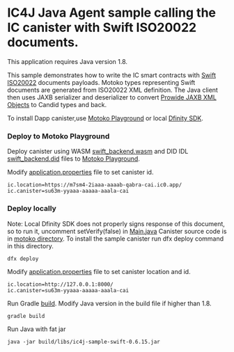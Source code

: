 # IC4J Java Agent sample calling the IC canister with Swift ISO20022 documents.

This application requires Java version 1.8.

This sample demonstrates how to write the IC smart contracts with [Swift ISO20022](https://www.iso20022.org/) documents payloads. 
Motoko types representing Swift documents are generated from ISO20022 XML definition. The Java client then uses JAXB serializer and deserializer to convert [Prowide JAXB XML Objects](https://github.com/prowide/prowide-iso20022) to Candid types and back.

To install Dapp canister,use [Motoko Playground](https://m7sm4-2iaaa-aaaab-qabra-cai.raw.ic0.app/) or local [Dfinity SDK](https://smartcontracts.org/docs/quickstart/quickstart-intro.html).

### Deploy to Motoko Playground

Deploy canister using WASM [swift_backend.wasm](/src/motoko/swift_backend.wasm) and DID IDL [swift_backend.did](/src/motoko/swift_backend.did) files to [Motoko Playground](https://m7sm4-2iaaa-aaaab-qabra-cai.raw.ic0.app/).


Modify [application.properties](src/main/resources/application.properties) file to set canister id.

```
ic.location=https://m7sm4-2iaaa-aaaab-qabra-cai.ic0.app/
ic.canister=su63m-yyaaa-aaaaa-aaala-cai
```

### Deploy locally 

Note: Local Dfinity SDK does not properly signs response of this document, so to run it, uncomment setVerify(false) in [Main.java](src/main/java/org/ic4j/samples/swift/Main.java)
Canister source code is in [motoko directory](/src/motoko). To install the sample canister run dfx deploy command in this directory.

```
dfx deploy
```


Modify [application.properties](src/main/resources/application.properties) file to set canister location and id.

```
ic.location=http://127.0.0.1:8000/
ic.canister=su63m-yyaaa-aaaaa-aaala-cai
```

Run Gradle [build](build.gradle). Modify Java version in the build file if higher than 1.8.

```
gradle build
```

Run Java with fat jar

```
java -jar build/libs/ic4j-sample-swift-0.6.15.jar 
```
